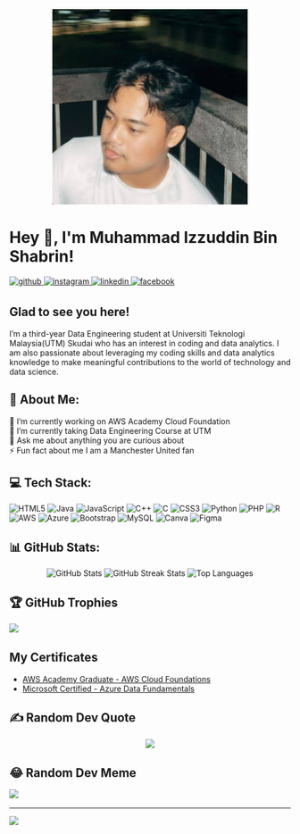 <div align="center">
  <img src="dinsem.jpg" alt="paq" width="350px" height="350px">
</div>

# Hey 👋, I'm Muhammad Izzuddin Bin Shabrin!  
  

<a href="https://github.com/izzuddin125" target="_blank">
<img src=https://img.shields.io/badge/github-%2324292e.svg?&style=for-the-badge&logo=github&logoColor=white alt=github style="margin-bottom: 5px;" />
</a>
<a href="https://www.instagram.com/ikmal_ikkha/" target="_blank">
<img src=https://img.shields.io/badge/instagram-%23000000.svg?&style=for-the-badge&logo=instagram&logoColor=white alt=instagram style="margin-bottom: 5px;" />
</a>
<a href="https://linkedin.com/in/https://www.linkedin.com/in/muhammad-izzuddin-shabrin/" target="_blank">
<img src=https://img.shields.io/badge/linkedin-%231E77B5.svg?&style=for-the-badge&logo=linkedin&logoColor=white alt=linkedin style="margin-bottom: 5px;" />
</a>
<a href="https://www.facebook.com/https://www.facebook.com/muhdizzuddin.shabrin/" target="_blank">
<img src=https://img.shields.io/badge/facebook-%232E87FB.svg?&style=for-the-badge&logo=facebook&logoColor=white alt=facebook style="margin-bottom: 5px;" />
</a>  
  



## Glad to see you here!  
I’m a third-year Data Engineering student at Universiti Teknologi Malaysia(UTM) Skudai who has an interest in coding and data analytics. I am also passionate about leveraging my coding skills and data analytics knowledge to make meaningful contributions to the world of technology and data science.
<br>

## 💫 About Me:
🔭 I’m currently working on AWS Academy Cloud Foundation<br>🌱 I’m currently taking Data Engineering Course at UTM<br>💬 Ask me about anything you are curious about<br>⚡ Fun fact about me I am a Manchester United fan


## 💻 Tech Stack:
![HTML5](https://img.shields.io/badge/html5-%23E34F26.svg?style=for-the-badge&logo=html5&logoColor=white) ![Java](https://img.shields.io/badge/java-%23ED8B00.svg?style=for-the-badge&logo=openjdk&logoColor=white) ![JavaScript](https://img.shields.io/badge/javascript-%23323330.svg?style=for-the-badge&logo=javascript&logoColor=%23F7DF1E) ![C++](https://img.shields.io/badge/c++-%2300599C.svg?style=for-the-badge&logo=c%2B%2B&logoColor=white) ![C](https://img.shields.io/badge/c-%2300599C.svg?style=for-the-badge&logo=c&logoColor=white) ![CSS3](https://img.shields.io/badge/css3-%231572B6.svg?style=for-the-badge&logo=css3&logoColor=white) ![Python](https://img.shields.io/badge/python-3670A0?style=for-the-badge&logo=python&logoColor=ffdd54) ![PHP](https://img.shields.io/badge/php-%23777BB4.svg?style=for-the-badge&logo=php&logoColor=white) ![R](https://img.shields.io/badge/r-%23276DC3.svg?style=for-the-badge&logo=r&logoColor=white) ![AWS](https://img.shields.io/badge/AWS-%23FF9900.svg?style=for-the-badge&logo=amazon-aws&logoColor=white) ![Azure](https://img.shields.io/badge/azure-%230072C6.svg?style=for-the-badge&logo=microsoftazure&logoColor=white) ![Bootstrap](https://img.shields.io/badge/bootstrap-%238511FA.svg?style=for-the-badge&logo=bootstrap&logoColor=white) ![MySQL](https://img.shields.io/badge/mysql-%2300000f.svg?style=for-the-badge&logo=mysql&logoColor=white) ![Canva](https://img.shields.io/badge/Canva-%2300C4CC.svg?style=for-the-badge&logo=Canva&logoColor=white) ![Figma](https://img.shields.io/badge/figma-%23F24E1E.svg?style=for-the-badge&logo=figma&logoColor=white)
## 📊 GitHub Stats:
<div style="text-align: center;">
    <img src="https://github-readme-stats.vercel.app/api?username=izzuddin125&theme=tokyonight&hide_border=false&include_all_commits=false&count_private=false" alt="GitHub Stats">
    <img src="https://github-readme-streak-stats.herokuapp.com/?user=izzuddin125&theme=tokyonight&hide_border=false" alt="GitHub Streak Stats">
    <img src="https://github-readme-stats.vercel.app/api/top-langs/?username=izzuddin125&theme=tokyonight&hide_border=false&include_all_commits=false&count_private=false&layout=compact" alt="Top Languages">
</div>


## 🏆 GitHub Trophies
![](https://github-profile-trophy.vercel.app/?username=izzuddin125&theme=tokyonight&no-frame=false&no-bg=true&margin-w=4)

## My Certificates
- [AWS Academy Graduate - AWS Cloud Foundations](https://www.credly.com/earner/earned/badge/13761e24-8c79-4ccb-9d67-93ed3b3105b3) 
- [Microsoft Certified - Azure Data Fundamentals](https://www.credly.com/earner/earned/badge/b2da9bad-39ab-435f-bba8-1ad343ade856)

## ✍️ Random Dev Quote
<div style="text-align: center;">
  <img src="https://quotes-github-readme.vercel.app/api?type=horizontal&theme=tokyonight">
</div>


## 😂 Random Dev Meme
<img src='https://randommeme-five.vercel.app/' style="height: 400px;"/>

---
[![](https://visitcount.itsvg.in/api?id=izzuddin125&icon=0&color=0)](https://visitcount.itsvg.in)

<!-- Proudly created with GPRM ( https://gprm.itsvg.in ) -->


